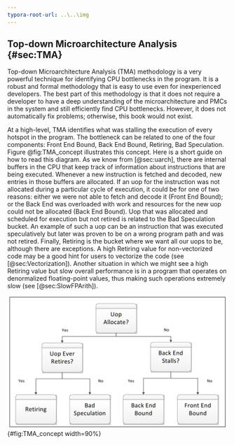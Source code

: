 ```yaml
---
typora-root-url: ..\..\img
---
```


## Top-down Microarchitecture Analysis {#sec:TMA}

Top-down Microarchitecture Analysis (TMA) methodology is a very powerful technique for identifying CPU bottlenecks in the program. It is a robust and formal methodology that is easy to use even for inexperienced developers. The best part of this methodology is that it does not require a developer to have a deep understanding of the microarchitecture and PMCs in the system and still efficiently find CPU bottlenecks. However, it does not automatically fix problems; otherwise, this book would not exist.

At a high-level, TMA identifies what was stalling the execution of every hotspot in the program. The bottleneck can be related to one of the four components: Front End Bound, Back End Bound, Retiring, Bad Speculation. Figure @fig:TMA_concept illustrates this concept. Here is a short guide on how to read this diagram. As we know from [@sec:uarch], there are internal buffers in the CPU that keep track of information about instructions that are being executed. Whenever a new instruction is fetched and decoded, new entries in those buffers are allocated. If an uop for the instruction was not allocated during a particular cycle of execution, it could be for one of two reasons: either we were not able to fetch and decode it (Front End Bound); or the Back End was overloaded with work and resources for the new uop could not be allocated (Back End Bound). Uop that was allocated and scheduled for execution but not retired is related to the Bad Speculation bucket. An example of such a uop can be an instruction that was executed speculatively but later was proven to be on a wrong program path and was not retired. Finally, Retiring is the bucket where we want all our uops to be, although there are exceptions. A high Retiring value for non-vectorized code may be a good hint for users to vectorize the code (see [@sec:Vectorization]). Another situation in which we might see a high Retiring value but slow overall performance is in a program that operates on denormalized floating-point values, thus making such operations extremely slow (see [@sec:SlowFPArith]).

![The concept behind TMA's top-level breakdown. *© Image from [@TMA_ISPASS]*](../../img/pmu-features/TMAM_diag.png){#fig:TMA_concept width=90%}

